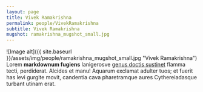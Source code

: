 ```yaml
---
layout: page
title: Vivek Ramakrishna
permalink: people/VivekRamakrishna
subtitle: Vivek Ramakrishna
mugshot: ramakrishna_mugshot_small.jpg
---
```

![Image alt]({{ site.baseurl }}/assets/img/people/ramakrishna_mugshot_small.jpg "Vivek Ramakrishna")
Lorem **markdownum fugiens** lanigerosve [genus doctis
sustinet](http://violenta.com/contraria) flamma tecti, perdiderat. Alcides et
manu! Aquarum exclamat adulter tuos; et fuerit has levi gurgite movit, candentia
cava pharetramque aures Cythereiadasque turbant utinam erat.

